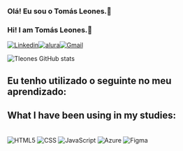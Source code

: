 ### Olá! Eu sou o Tomás Leones.👋
### Hi! I am Tomás Leones.👋

[![Linkedin](https://img.shields.io/badge/LinkedIn-0077B5?style=for-the-badge&logo=linkedin&logoColor=white
)](https://www.linkedin.com/in/tomasleones/)[![alura](https://img.shields.io/badge/alura-darkblue?style=for-the-badge)](https://cursos.alura.com.br/user/tomasleones)[![Gmail](https://img.shields.io/badge/Gmail-D14836?style=for-the-badge&logo=gmail&logoColor=white )](mailto:tomasleones@gmail.com)

![Tleones GitHub stats](https://github-readme-stats.vercel.app/api?username=tleones&show_icons=true&theme=great-gatsby)

## Eu tenho utilizado o seguinte no meu aprendizado:
## What I have been using in my studies:

<div style="display: inline_block"><br/>
    <img align="center" alt="HTML5" src="https://img.shields.io/badge/HTML5-E34F26?style=for-the-badge&logo=html5&logoColor=white" />
    <img align="center" alt="CSS" src="https://img.shields.io/badge/CSS3-1572B6?style=for-the-badge&logo=css3&logoColor=white" />
    <img align="center" alt="JavaScript" src="https://img.shields.io/badge/JavaScript-F7DF1E?style=for-the-badge&logo=javascript&logoColor=black" />
    <img align="center" alt="Azure" src="https://img.shields.io/badge/azure-%230072C6.svg?style=for-the-badge&logo=microsoftazure&logoColor=white"/>
    <img align="center" alt="Figma" src="https://img.shields.io/badge/Figma-F24E1E?style=for-the-badge&logo=figma&logoColor=white" />

</div>
